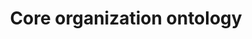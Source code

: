 ---
schema: default
title: Core organization ontology
notes: >-
  Vocabulary for describing organizational structures, specializable to a broad
  variety of types of organization
organization: DataScientia Foundation
resources:
  - name: ORG.UAN.owl
    url: >-
      http://git.knowdive.disi.unitn.it:8080/knowledge/LiveKnowledge/SREP/ORG_schema/input/raw/master/ORG.UAN.owl
    format: owl
    description: >-
      Vocabulary for describing organizational structures, specializable to a
      broad variety of types of organization
    license: Creative Commons
    status: Unannotated
    byteSize: '98.651'
    issued: '2014-04-12'
    language: en
    modified: '17 December 2020, 01:38 (UTC+01:00)'
    OntologyEngineeringTool: Protégé
    ontologyLanguage: owl
    ontologySyntax: rdf
    example: Unknown
    ReferenceLKRepository: SREP
    referenceOntology: Unknown
    referenceDatasets: Unknown
distribution: org-owl
keyword: organization
publisher: W3C
category:
  - Upper-Level
versionNotes: '2016: Annual review - no change'
landingPage: 'http://www.w3.org/ns/org#'
accessRigths: Public
creator: >-
  Dave Reynolds,Dominique Guardiola, Shuji Kamitsuna, Antonio Maccioni, Giorgia
  Lodi
hasVersion: Unknown
isVersionOf: Unknown
issued: '2014-04-12'
modified: '17 December 2020, 01:38 (UTC+01:00)'
language: en
provenance: "(2012-10-01) Bernard Vatant: Currently a W3C Working Draft as defined by http://www.w3.org/TR/vocab-org/. Version 0.4 is a transcription of http://www.epimorphics.com/public/vocabulary/org.html into W3C style. Version 0.5 is an editor's draft. Versions 0.1 to 0.3 retrieved from http://www.epimorphics.com/public/vocabulary/
(2013-10-29) Ghislain Atemezing: ORG ontology is a W3C Candidate Recommendation since 25th, June 2013. The W3C GLD group has provided a validator for the consumers at http://www.w3.org/2011/gld/validator/qb/org-validator.
(2014-05-22) Bernard Vatant: W3C Recommendation since 2014-01-16. New RDF versions published on 2014-02-05 and 2014-04-12 have minor updates (labels and translations) do not impact the semantics and keep the same version number.
(2014-01-03) Bernard Vatant: New versions published on 2013-12-16 and 2014-01-02 without changing the version number in the metadata.
(2015-05-04) Bernard Vatant: Annual review - no change
(2016-05-10) Ghislain Atemezing: Annual review - no change
Provenance from: LOV"
page: 'http://www.w3.org/TR/vocab-org/'
wasGeneratedBy: Unknown
versionInfo: version v0.8
formalityLevel: Teleontology
OntologyEngineeringMethodology: Unknown
acronym: org
CompetencyQuestion: Unknown
preferredNamespacePrefix: org
toDoList: To completely annotate.
namespacesGenerated: Unknown
namespacesReused: Unknown
datasetLevel: Knowledge Level(L3-4)
spatialExtent: Unknown
temporalExtent: Unknown
datLicense: Creative Commons
DatOwner: Unknown
DatPublicationTimeStamp: Unknown
---